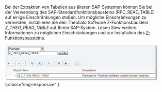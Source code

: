 Bei der Extraktion von Tabellen aus älteren SAP-Systemen können Sie bei der Verwendung des SAP-Standardfunktionsbausteins (RFC_READ_TABLE) auf einige Einschränkungen stoßen.
Um mögliche Einschränkungen zu vermeiden, installieren Sie den Theobald Software Z-Funktionsbaustein *Z_THEO_READ_TABLE* auf Ihrem SAP-System. 
Lesen Siew weitere Informationen zu möglichen Einschränkungen und zur Installation des [Z-Funktionsbausteins](../sap-customizing/funktionsbaustein-fuer-table-extraktion).

![Z_THEO_READ_TABLE](/img/content/Z_THEO_READ_TABLE.png){:class="img-responsive" }